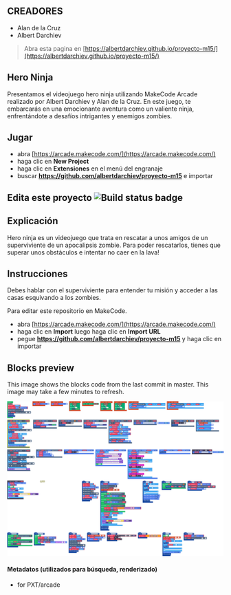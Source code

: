 ## CREADORES
* Alan de la Cruz
* Albert Darchiev


> Abra esta pagina en [https://albertdarchiev.github.io/proyecto-m15/](https://albertdarchiev.github.io/proyecto-m15/)

## Hero Ninja

Presentamos el videojuego hero ninja utilizando MakeCode Arcade realizado por Albert Darchiev y Alan de la Cruz. En este juego, te embarcarás en una emocionante aventura como un valiente ninja, enfrentándote a desafíos intrigantes y enemigos zombies.

## Jugar
* abra [https://arcade.makecode.com/](https://arcade.makecode.com/)
* haga clic en **New Project**
* haga clic en **Extensiones** en el menú del engranaje
* buscar **https://github.com/albertdarchiev/proyecto-m15** e importar

## Edita este proyecto ![Build status badge](https://github.com/albertdarchiev/proyecto-m15/workflows/MakeCode/badge.svg)

## Explicación
Hero ninja es un videojuego que trata en rescatar a unos amigos de un superviviente de un apocalipsis zombie. Para poder rescatarlos, tienes que superar unos obstáculos e intentar no caer en la lava!

## Instrucciones
Debes hablar con el superviviente para entender tu misión y acceder a las casas esquivando a los zombies.

Para editar este repositorio en MakeCode.

* abra [https://arcade.makecode.com/](https://arcade.makecode.com/)
* haga clic en **Import** luego haga clic en **Import URL**
* pegue **https://github.com/albertdarchiev/proyecto-m15** y haga clic en importar

## Blocks preview

This image shows the blocks code from the last commit in master.
This image may take a few minutes to refresh.

![A rendered view of the blocks](https://github.com/albertdarchiev/proyecto-m15/raw/master/.github/makecode/blocks.png)

#### Metadatos (utilizados para búsqueda, renderizado)

* for PXT/arcade
<script src="https://makecode.com/gh-pages-embed.js"></script><script>makeCodeRender("{{ site.makecode.home_url }}", "{{ site.github.owner_name }}/{{ site.github.repository_name }}");</script>
